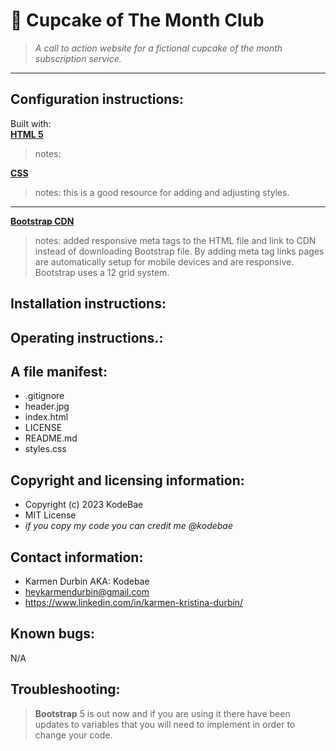 # 🧁 Cupcake of The Month Club

> *A call to action website for a fictional cupcake of the month subscription service.*
--- 
## Configuration instructions:
Built with:
<br>
**[HTML 5](https://html.com/blog/html-5-cheat-sheets/)**
> notes: 

**[CSS](https://css-tricks.com)**
> notes: this is a good resource for adding and adjusting styles. 
---
**[Bootstrap CDN](https://getbootstrap.com/docs/5.2/getting-started/introduction/)**
> notes: added responsive meta tags to the HTML file and link to CDN instead of downloading Bootstrap file. By adding meta tag links pages are automatically setup for mobile devices and are responsive. Bootstrap uses a 12 grid system. 

## Installation instructions:

## Operating instructions.:

## A file manifest:
- .gitignore
- header.jpg
- index.html
- LICENSE
- README.md
- styles.css

## Copyright and licensing information:
- Copyright (c) 2023 KodeBae
- MIT License
- *if you copy my code you can credit me @kodebae*

## Contact information:

- Karmen Durbin AKA: Kodebae
- heykarmendurbin@gmail.com
- https://www.linkedin.com/in/karmen-kristina-durbin/

## Known bugs:
N/A

## Troubleshooting:
> **Bootstrap** 5 is out now and if you are using it there have been updates to variables that you will need to implement in order to change your code. 
